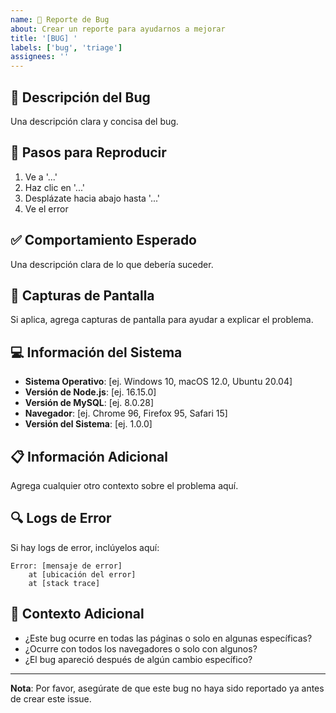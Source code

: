 ```yaml
---
name: 🐛 Reporte de Bug
about: Crear un reporte para ayudarnos a mejorar
title: '[BUG] '
labels: ['bug', 'triage']
assignees: ''
---
```


## 🐛 Descripción del Bug

Una descripción clara y concisa del bug.

## 🔄 Pasos para Reproducir

1. Ve a '...'
2. Haz clic en '...'
3. Desplázate hacia abajo hasta '...'
4. Ve el error

## ✅ Comportamiento Esperado

Una descripción clara de lo que debería suceder.

## 📸 Capturas de Pantalla

Si aplica, agrega capturas de pantalla para ayudar a explicar el problema.

## 💻 Información del Sistema

- **Sistema Operativo**: [ej. Windows 10, macOS 12.0, Ubuntu 20.04]
- **Versión de Node.js**: [ej. 16.15.0]
- **Versión de MySQL**: [ej. 8.0.28]
- **Navegador**: [ej. Chrome 96, Firefox 95, Safari 15]
- **Versión del Sistema**: [ej. 1.0.0]

## 📋 Información Adicional

Agrega cualquier otro contexto sobre el problema aquí.

## 🔍 Logs de Error

Si hay logs de error, inclúyelos aquí:

```
Error: [mensaje de error]
    at [ubicación del error]
    at [stack trace]
```

## 🎯 Contexto Adicional

- ¿Este bug ocurre en todas las páginas o solo en algunas específicas?
- ¿Ocurre con todos los navegadores o solo con algunos?
- ¿El bug apareció después de algún cambio específico?

---

**Nota**: Por favor, asegúrate de que este bug no haya sido reportado ya antes de crear este issue. 